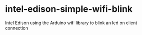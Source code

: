 # intel-edison-simple-wifi-blink
Intel Edison using the Arduino wifi library to blink an led on client connection
